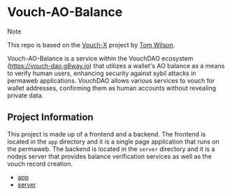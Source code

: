 # Vouch-AO-Balance

> [!NOTE]
> This repo is based on the [Vouch-X](https://github.com/permaweb/vouch-x) project by [Tom Wilson](https://github.com/twilson63).

Vouch-AO-Balance is a service within the VouchDAO ecosystem (https://vouch-dao.g8way.io) that utilizes a wallet's AO balance as a means to verify human users, enhancing security against sybil attacks in permaweb applications. VouchDAO allows various services to vouch for wallet addresses, confirming them as human accounts without revealing private data.

## Project Information

This project is made up of a frontend and a backend. The frontend is located in the `app` directory and it is a single page application that runs on the permaweb. The backend is located in the `server` directory and it is a nodejs server that provides balance verification services as well as the vouch record creation.

- [app](./app)
- [server](./server)

